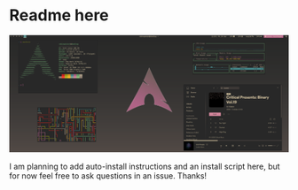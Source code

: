 # Readme here

![Alt text](Pictures/cool_screenshots/1587724205.png?raw=true "The View")

I am planning to add auto-install instructions and an install script here, but
for now feel free to ask questions in an issue. Thanks!
